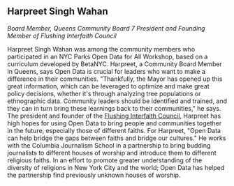 ## Harpreet Singh Wahan

*Board Member, Queens Community Board 7
President and Founding Member of Flushing Interfaith Council*

Harpreet Singh Wahan was among the community members who participated in an NYC Parks Open Data for All Workshop, based on a curriculum developed by BetaNYC. Harpreet, a Community Board Member in Queens, says Open Data is crucial for leaders who want to make a difference in their communities. "Thankfully, the Mayor has opened up this great information, which can be leveraged to optimize and make great policy decisions, whether it's through analyzing tree populations or ethnographic data. Community leaders should be identified and trained, and they can in turn bring these learnings back to their communities," he says.  The president and founder of the [Flushing Interfaith Council]( https://flushinginterfaithcouncil.wordpress.com/), Harpreet has high hopes for using Open Data to bring people and communities together in the future, especially those of different faiths. For Harpreet, "Open Data can help bridge the gaps between faiths and bridge our cultures." He works with the Columbia Journalism School in a partnership to bring budding journalists to different houses of worship and introduce them to different religious faiths. In an effort to promote greater understanding of the diversity of religions in New York City and the world; Open Data has helped the partnership find previously unknown houses of worship.
